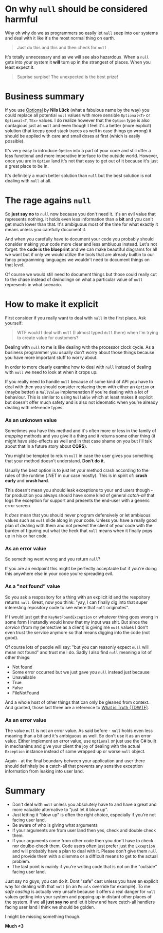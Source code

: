 # On why `null` should be considered **harmful**
Why oh why do we as programmers so easily let `null` seep into our systems and deal with it like it's the most normal thing on earth.

> Just do this and this and then check for `null` 

It's totally unnecessary and as we will see also hazardous. When a `null` gets into your system it **will** turn up in the strangest of places. When you least expect it.

> Suprise surpise! The unexpected is the best prize!

# Business summary
If you use [Optional](https://github.com/nlkl/Optional) by **Nils Lück** (what a fabulous name by the way) you could replace all potential `null` values with more sensible `Optional<T>` or `Optional<T,TEx>` values. I do realize however that the `Option` type is also contagious just as `null` and even though I feel it's a better (more explicit) solution (that keeps good stack traces as well in case things go wrong) it should be applied with care and small doses at first (which is easily possible). 

It's very easy to introduce `Option` into a part of your code and still offer a less functional and more imperative interface to the outside world. However, once you are in `Option` land it's not that easy to get out of it because it's just a great place to be in.

It's definitely a much better solution than `null` but the best solution is not dealing with `null` at all.

# The rage agains `null`
So **just say no** to `null` now because you don't need it. It's an evil value that represents nothing. It holds even less information than a **bit** and you can't get much lower than that. It's ambiguous most of the time for what exactly it means unless you carefully document it. 

And when you carefully have to document your code you probably should consider making your code more clear and less ambiuous instead. Let's not forget: the **code is the blueprint** and we can make beautiful diagrams for all we want but if only we would utilize the tools that are already builtin to our fancy programming languages we wouldn't need to document things on that level. 

Of course we would still need to document things but those could really cut to the chase instead of dwindlingn on what a particular value of `null` represents in what scenario.

# How to make it explicit
First consider if you really want to deal with `null` in the first place. Ask yourself:

> WTF would I deal with `null` (I almost typed `dull` there) when I'm trying to create value for customers?

Dealing with `null` to me is like dealing with the processor clock cycle. As a business programmer you usually don't worry about those things because you have more important stuff to worry about.

In order to more clearly examine how to deal with `null` instead of dealing with `null` we need to look at when it crops up.

If you really need to handle `null` because of some kind of API you have to deal with then you should consider replacing them with either an `Option` or (maybe better) a `NullValue` implemenation if you're dealing with a lot of behaviour. This is similar to using `Nullable` which at least makes it explicit but doesn't offer much safety and is also not ideomatic when you're already dealing with reference types.

### As an unknown value
Sometimes you have this method and it's often more or less in the family of *mapping* methods and you give it a thing and it returns some other thing (it might have side-effects as well and in that case shame on you but I'll talk about that in a future story about **CQRS**).

You might be tempted to return `null` in case the user gives you something that your method doesn't understand. **Don't do it.**

Usually the best option is to just let your method crash according to the rules of the runtime (.NET in our case mostly). This is in spirit of: **crash early** and **crash hard**. 

This doesn't mean you should leak exceptions to your end users though - for production you always should have some kind of general *catch-all* that logs the exception for support and presents the end-user with a generic error screen.

It *does* mean that you should never program defensively or let ambiuous values such as `null` slide along in your code. Unless you have a really good plan of dealing with them and not present the client of your code with the burden of figuring out what the heck that `null` means when it finally pops up in his or her code.

### As an error value
So something went wrong and you return `null`?

If you are an endpoint this might be perfectly acceptable but if you're doing this anywhere else in your code you're spreading evil.

### As a "not found" value
So you ask a respository for a thing with an explicit id and the respoitory returns `null`. Great, now you think: "yay, I can finally dig into that super interesting repository code to see where that `null` originates".

If I would just get the `KeyNotFoundException` or whatever thing goes wrong in some form I instandly would know that my input was shit. But since the *service* (from my persective as a client) is giving me `null` values I don't even trust the service anymore so that means digging into the code (not good).

Of course lots of people will say: "but you can reasonly expect `null` will mean not found" and trust me I do. Sadly I also find `null` meaning a lot of other things:

* Not found
* Some error occurred but we just gave you `null` instead just because
* Unavailable
* True
* False
* FileNotFound

And a whole host of other things that can only be gleaned from context. And granted, those last three are a reference to [What is Truth (TDWTF)](http://thedailywtf.com/articles/What_Is_Truth_0x3f_).

### As an error value
The value `null` is not an error value. As said before - `null` holds even less meaning than a bit and it's ambiguous as well. So don't use it as an error value. Either implement an error value, use `Optional` or just use the C# built in mechanims and give your client the joy of dealing with the actual `Exception` instance instead of some wrapped up or worse `null` object.

Again - at the final boundary between your application and user there should definitely be a catch-all that prevents any sensitive exception information from leaking into user land.

# Summary
* Don't deal with `null` unless you absolutely have to and have a great and more valuable alternative to "just let it blow up".
* Just letting it "blow up" is often the right choice, especially if you're not facing user land.
* Be aware of who is giving what arguments
* If your arguments are from user land then yes, check and double check them.
* If your arguments come from other code then you don't have to check nor doulbe-check them. Code users often just prefer just the `Exception` and will probably have a plan to deal with it. Please don't give them `null` and provide them with a dilemma or a difficult means to get to 
the actual problem.
* The last point is mainly if you're writing code that is not on the "outside" facing user land.

Just say no guys, you can do it. Dont "safe" cast unless you have an explicit way for dealing with that `null` (in an `Equals` override for example). To me *safe casting* is actually very unsafe because it offers a real danger for `null` values getting into your system and popping up in distant other places of the system. If we all **just say no** and let it blow and have catch-all handlers facing user land I think we should be golden.

I might be missing something though.

**Much <3**